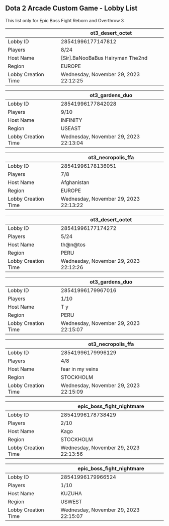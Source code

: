 ## Dota 2 Arcade Custom Game - Lobby List

This list only for Epic Boss Fight Reborn and Overthrow 3

|  | ot3_desert_octet |
| ------ | ------ |
| Lobby ID | 28541996177147812 |
| Players | 8/24 |
| Host Name | [Sir].BaNooBaBus Hairyman The2nd |
| Region | EUROPE |
| Lobby Creation Time | Wednesday, November 29, 2023 22:12:25 |


|  | ot3_gardens_duo |
| ------ | ------ |
| Lobby ID | 28541996177842028 |
| Players | 9/10 |
| Host Name | INFINITY |
| Region | USEAST |
| Lobby Creation Time | Wednesday, November 29, 2023 22:13:04 |


|  | ot3_necropolis_ffa |
| ------ | ------ |
| Lobby ID | 28541996178136051 |
| Players | 7/8 |
| Host Name | Afghanistan |
| Region | EUROPE |
| Lobby Creation Time | Wednesday, November 29, 2023 22:13:22 |


|  | ot3_desert_octet |
| ------ | ------ |
| Lobby ID | 28541996177174272 |
| Players | 5/24 |
| Host Name | th@n@tos |
| Region | PERU |
| Lobby Creation Time | Wednesday, November 29, 2023 22:12:26 |


|  | ot3_gardens_duo |
| ------ | ------ |
| Lobby ID | 28541996179967016 |
| Players | 1/10 |
| Host Name | T y |
| Region | PERU |
| Lobby Creation Time | Wednesday, November 29, 2023 22:15:07 |


|  | ot3_necropolis_ffa |
| ------ | ------ |
| Lobby ID | 28541996179996129 |
| Players | 4/8 |
| Host Name | fear in my veins |
| Region | STOCKHOLM |
| Lobby Creation Time | Wednesday, November 29, 2023 22:15:09 |


|  | epic_boss_fight_nightmare |
| ------ | ------ |
| Lobby ID | 28541996178738429 |
| Players | 2/10 |
| Host Name | Kago |
| Region | STOCKHOLM |
| Lobby Creation Time | Wednesday, November 29, 2023 22:13:56 |


|  | epic_boss_fight_nightmare |
| ------ | ------ |
| Lobby ID | 28541996179966524 |
| Players | 1/10 |
| Host Name | KUZUHA |
| Region | USWEST |
| Lobby Creation Time | Wednesday, November 29, 2023 22:15:07 |



